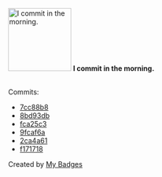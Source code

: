 <img src="https://my-badges.github.io/my-badges/morning-commits.png" alt="I commit in the morning." title="I commit in the morning." width="128">
<strong>I commit in the morning.</strong>
<br><br>

Commits:

- <a href="https://github.com/Rignchen/dotfile/commit/7cc88b895168264b3ccbe6c6fd3b12384ccee122">7cc88b8</a>
- <a href="https://github.com/Rignchen/dotfile/commit/8bd93dbb78f8f332c7411169ebaa4b973f4756c4">8bd93db</a>
- <a href="https://github.com/Rignchen/dotfile/commit/fca25c303345450fe2f27f8ad372b54b4741cdf8">fca25c3</a>
- <a href="https://github.com/Rignchen/dotfile/commit/9fcaf6aa2cf8f8a1b8f5d88cb2c6cd3be1eefc39">9fcaf6a</a>
- <a href="https://github.com/Rignchen/dotfile/commit/2ca4a617177e3420cf2f48baf86a14ae406d2eb8">2ca4a61</a>
- <a href="https://github.com/Rignchen/dotfile/commit/f171718a748abcbee911e9d07da2d8910e0787da">f171718</a>


Created by <a href="https://github.com/my-badges/my-badges">My Badges</a>